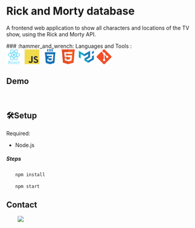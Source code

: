 <h1>Rick and Morty database</h1>
<p>A frontend web application to show all characters and locations of the TV show, using the Rick and Morty API.</p>
### :hammer_and_wrench: Languages and Tools :

<div>
<img src="https://github.com/devicons/devicon/blob/master/icons/react/react-original-wordmark.svg" title="React" alt="React" width="40" height="40"/>&nbsp;
<img src="https://github.com/devicons/devicon/blob/master/icons/javascript/javascript-original.svg"  title="JavaScript" alt="JavaScript" width="40" height="40"/>&nbsp;
<img src="https://github.com/devicons/devicon/blob/master/icons/css3/css3-plain-wordmark.svg"  title="CSS3" alt="CSS" width="40" height="40"/>&nbsp;
<img src="https://github.com/devicons/devicon/blob/master/icons/html5/html5-original.svg" title="HTML5" alt="HTML" width="40" height="40"/>&nbsp;
<img src="https://github.com/devicons/devicon/blob/master/icons/materialui/materialui-original.svg" title="Material UI" alt="Material UI" width="40" height="40"/>&nbsp;
<img src="https://github.com/devicons/devicon/blob/master/icons/git/git-original.svg" title="Git" **alt="Git" width="40" height="40"/>
</div>
</ul><h2>Demo</h2>
<p><img src="demo/rickmorty.gif" alt=""></p>
<h2>🛠Setup</h2>
<p>Required:</p>
<ul>
<li>Node.js</li>
</ul><h5>Steps</h5><ul>
<code>npm install</code>
</ul><ul>
<code>npm start</code>
</ul><h2>Contact</h2>
<p><span style="margin-right: 30px;"></span><a href="https://www.linkedin.com/in/nagyal3x/"><img target="_blank" src="https://cdn.jsdelivr.net/gh/devicons/devicon/icons/linkedin/linkedin-original.svg" style="width: 10%;"></a></p>
